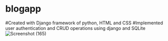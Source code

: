 # blogapp

#Created with Django framework of python, HTML and CSS
#Implemented user authentication and CRUD operations using django and SQLite
![Screenshot (165)](https://github.com/Prioma09/blogapp/assets/91005190/bc4c8b70-5b12-4b3e-b79d-306d6b0a820b)
